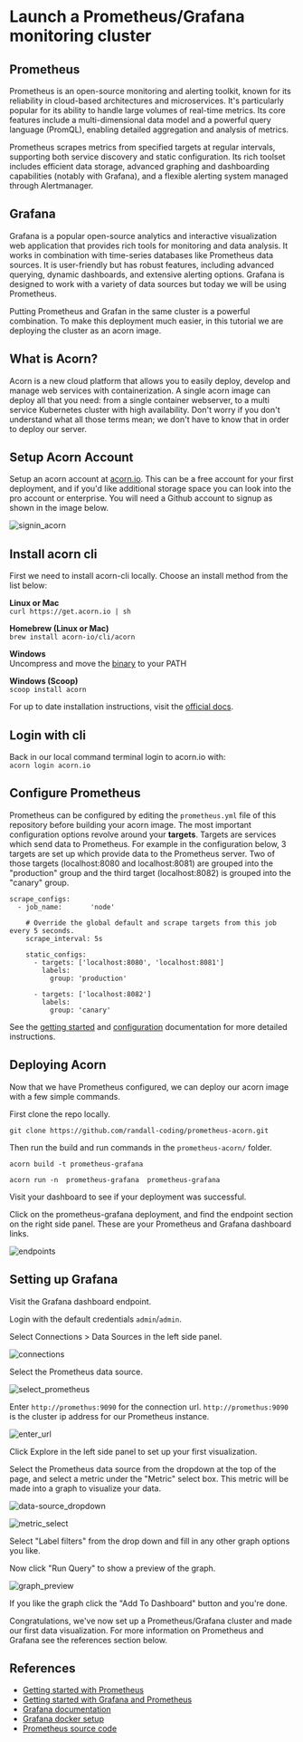 # Launch a Prometheus/Grafana monitoring cluster

## Prometheus
Prometheus is an open-source monitoring and alerting toolkit, known for its reliability in cloud-based architectures and microservices. It's particularly popular for its ability to handle large volumes of real-time metrics. Its core features include a multi-dimensional data model and a powerful query language (PromQL), enabling detailed aggregation and analysis of metrics.

Prometheus scrapes metrics from specified targets at regular intervals, supporting both service discovery and static configuration. Its rich toolset includes efficient data storage, advanced graphing and dashboarding capabilities (notably with Grafana), and a flexible alerting system managed through Alertmanager.

## Grafana
Grafana is a popular open-source analytics and interactive visualization web application that provides rich tools for monitoring and data analysis. It works in combination with time-series databases like Prometheus data sources. It is user-friendly but has robust features, including advanced querying, dynamic dashboards, and extensive alerting options. Grafana is designed to work with a variety of data sources but today we will be using Prometheus.

Putting Prometheus and Grafan in the same cluster is a powerful combination.  To make this deployment much easier, in this tutorial we are deploying the cluster as an acorn image.

## What is Acorn? 
Acorn is a new cloud platform that allows you to easily deploy, develop and manage web services with containerization.  A single acorn image can deploy all that you need: from a single container webserver, to a multi service Kubernetes cluster with high availability.  Don't worry if you don't understand what all those terms mean; we don't have to know that in order to deploy our server.

## Setup Acorn Account
Setup an acorn account at [acorn.io](https://acorn.io).  This can be a free account for your first deployment, and if you'd like additional storage space you can look into the pro account or enterprise.  You will need a Github account to signup as shown in the image below.

![signin_acorn](https://github.com/randall-coding/opensupports-docker/assets/39175191/d46815fb-d2d5-42cd-b93d-41ca541a63bd)

## Install acorn cli 
First we need to install acorn-cli locally.  Choose an install method from the list below:

**Linux or Mac** <br>
`curl https://get.acorn.io | sh`

**Homebrew (Linux or Mac)** <br>
`brew install acorn-io/cli/acorn`

**Windows** <br> 
Uncompress and move the [binary](https://cdn.acrn.io/cli/default_windows_amd64_v1/acorn.exe) to your PATH

**Windows (Scoop)** <br>
`scoop install acorn`

For up to date installation instructions, visit the [official docs](https://runtime-docs.acorn.io/installation/installing).

## Login with cli
Back in our local command terminal login to acorn.io with: <br>
`acorn login acorn.io` 

## Configure Prometheus
Prometheus can be configured by editing the `prometheus.yml` file of this repository before building your acorn image.  The most important configuration options revolve around your **targets**.  Targets are services which send data to Prometheus. For example in the configuration below, 3 targets are set up which provide data to the Prometheus server.  Two of those targets (localhost:8080 and localhost:8081) are grouped into the "production" group and the third target (localhost:8082) is grouped into the "canary" group.

```
scrape_configs:
  - job_name:       'node'

    # Override the global default and scrape targets from this job every 5 seconds.
    scrape_interval: 5s

    static_configs:
      - targets: ['localhost:8080', 'localhost:8081']
        labels:
          group: 'production'

      - targets: ['localhost:8082']
        labels:
          group: 'canary'
```

See the [getting started](https://prometheus.io/docs/prometheus/latest/getting_started/) and [configuration](https://prometheus.io/docs/prometheus/latest/configuration/configuration/) documentation for more detailed instructions.    

## Deploying Acorn
Now that we have Prometheus configured, we can deploy our acorn image with a few simple commands.

First clone the repo locally.

`git clone https://github.com/randall-coding/prometheus-acorn.git`

Then run the build and run commands in the `prometheus-acorn/` folder.

`acorn build -t prometheus-grafana`

`acorn run -n  prometheus-grafana  prometheus-grafana`

Visit your dashboard to see if your deployment was successful.

Click on the prometheus-grafana deployment, and find the endpoint section on the right side panel.  These are your Prometheus and Grafana dashboard links.

![endpoints](https://github.com/randall-coding/prometheus-acorn/assets/39175191/f5a05fad-4500-4622-9af2-5dff8abe631e)

## Setting up Grafana
Visit the Grafana dashboard endpoint.

Login with the default credentials `admin`/`admin`.

Select Connections > Data Sources in the left side panel.  

![connections](https://github.com/randall-coding/prometheus-acorn/assets/39175191/6d586d24-72f7-44de-9d21-e58fc2744bef)

Select the Prometheus data source. 

![select_prometheus](https://github.com/randall-coding/prometheus-acorn/assets/39175191/fc916567-e99c-49bf-9e35-47513395dd23)

Enter `http://promethus:9090` for the connection url.  `http://promethus:9090` is the cluster ip address for our Prometheus instance.

![enter_url](https://github.com/randall-coding/prometheus-acorn/assets/39175191/e7d28aa9-c8ee-4fc2-870c-bb7514dd8ce8)

Click Explore in the left side panel to set up your first visualization.  

Select the Prometheus data source from the dropdown at the top of the page, and select a metric under the "Metric" select box.  This metric will be made into a graph to visualize your data.  

![data-source_dropdown](https://github.com/randall-coding/prometheus-acorn/assets/39175191/d88548bd-69fc-4fb7-b2fe-289923c9b823)

![metric_select](https://github.com/randall-coding/prometheus-acorn/assets/39175191/7c4dddcd-d246-4d64-9bd7-a92eec1e07e1)

Select "Label filters" from the drop down and fill in any other graph options you like.  

Now click "Run Query" to show a preview of the graph.  

![graph_preview](https://github.com/randall-coding/prometheus-acorn/assets/39175191/770a44f0-8571-4e90-bc81-88cf21db8cd7)

If you like the graph click the "Add To Dashboard" button and you're done.

Congratulations, we've now set up a Prometheus/Grafana cluster and made our first data visualization.  For more information on Prometheus and Grafana see the references section below. 

## References
* [Getting started with Prometheus](https://prometheus.io/docs/prometheus/latest/getting_started/)
* [Getting started with Grafana and Prometheus](https://grafana.com/docs/grafana/latest/getting-started/get-started-grafana-prometheus/)
* [Grafana documentation](https://grafana.com/docs/grafana/latest/)
* [Grafana docker setup](https://grafana.com/docs/grafana/latest/setup-grafana/installation/docker/)
* [Prometheus source code](https://github.com/prometheus/prometheus/tree/main)